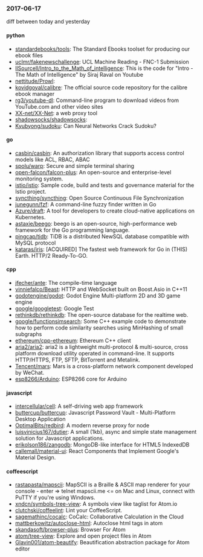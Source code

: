 ### 2017-06-17
diff between today and yesterday

#### python
* [standardebooks/tools](https://github.com/standardebooks/tools): The Standard Ebooks toolset for producing our ebook files
* [uclmr/fakenewschallenge](https://github.com/uclmr/fakenewschallenge): UCL Machine Reading - FNC-1 Submission
* [llSourcell/Intro_to_the_Math_of_intelligence](https://github.com/llSourcell/Intro_to_the_Math_of_intelligence): This is the code for "Intro - The Math of Intelligence" by Siraj Raval on Youtube
* [nettitude/Prowl](https://github.com/nettitude/Prowl): 
* [kovidgoyal/calibre](https://github.com/kovidgoyal/calibre): The official source code repository for the calibre ebook manager
* [rg3/youtube-dl](https://github.com/rg3/youtube-dl): Command-line program to download videos from YouTube.com and other video sites
* [XX-net/XX-Net](https://github.com/XX-net/XX-Net): a web proxy tool
* [shadowsocks/shadowsocks](https://github.com/shadowsocks/shadowsocks): 
* [Kyubyong/sudoku](https://github.com/Kyubyong/sudoku): Can Neural Networks Crack Sudoku?

#### go
* [casbin/casbin](https://github.com/casbin/casbin): An authorization library that supports access control models like ACL, RBAC, ABAC
* [spolu/warp](https://github.com/spolu/warp): Secure and simple terminal sharing
* [open-falcon/falcon-plus](https://github.com/open-falcon/falcon-plus): An open-source and enterprise-level monitoring system.
* [istio/istio](https://github.com/istio/istio): Sample code, build and tests and governance material for the Istio project.
* [syncthing/syncthing](https://github.com/syncthing/syncthing): Open Source Continuous File Synchronization
* [junegunn/fzf](https://github.com/junegunn/fzf):  A command-line fuzzy finder written in Go
* [Azure/draft](https://github.com/Azure/draft): A tool for developers to create cloud-native applications on Kubernetes.
* [astaxie/beego](https://github.com/astaxie/beego): beego is an open-source, high-performance web framework for the Go programming language.
* [pingcap/tidb](https://github.com/pingcap/tidb): TiDB is a distributed NewSQL database compatible with MySQL protocol
* [kataras/iris](https://github.com/kataras/iris): [ACQUIRED] The fastest web framework for Go in (THIS) Earth. HTTP/2 Ready-To-GO.

#### cpp
* [jfecher/ante](https://github.com/jfecher/ante): The compile-time language
* [vinniefalco/Beast](https://github.com/vinniefalco/Beast): HTTP and WebSocket built on Boost.Asio in C++11
* [godotengine/godot](https://github.com/godotengine/godot): Godot Engine  Multi-platform 2D and 3D game engine
* [google/googletest](https://github.com/google/googletest): Google Test
* [rethinkdb/rethinkdb](https://github.com/rethinkdb/rethinkdb): The open-source database for the realtime web.
* [google/functionsimsearch](https://github.com/google/functionsimsearch): Some C++ example code to demonstrate how to perform code similarity searches using MinHashing of small subgraphs
* [ethereum/cpp-ethereum](https://github.com/ethereum/cpp-ethereum): Ethereum C++ client
* [aria2/aria2](https://github.com/aria2/aria2): aria2 is a lightweight multi-protocol & multi-source, cross platform download utility operated in command-line. It supports HTTP/HTTPS, FTP, SFTP, BitTorrent and Metalink.
* [Tencent/mars](https://github.com/Tencent/mars): Mars is a cross-platform network component developed by WeChat.
* [esp8266/Arduino](https://github.com/esp8266/Arduino): ESP8266 core for Arduino

#### javascript
* [intercellular/cell](https://github.com/intercellular/cell): A self-driving web app framework
* [buttercup/buttercup](https://github.com/buttercup/buttercup):  Javascript Password Vault - Multi-Platform Desktop Application
* [OptimalBits/redbird](https://github.com/OptimalBits/redbird): A modern reverse proxy for node
* [luisvinicius167/dutier](https://github.com/luisvinicius167/dutier): A small (1kb), async and simple state management solution for Javascript applications.
* [erikolson186/zangodb](https://github.com/erikolson186/zangodb): MongoDB-like interface for HTML5 IndexedDB
* [callemall/material-ui](https://github.com/callemall/material-ui): React Components that Implement Google's Material Design.

#### coffeescript
* [rastapasta/mapscii](https://github.com/rastapasta/mapscii):  MapSCII is a Braille & ASCII map renderer for your console - enter => telnet mapscii.me <= on Mac and Linux, connect with PuTTY if you're using Windows.
* [xndcn/symbols-tree-view](https://github.com/xndcn/symbols-tree-view): A symbols view like taglist for Atom.io
* [clutchski/coffeelint](https://github.com/clutchski/coffeelint): Lint your CoffeeScript.
* [sagemathinc/cocalc](https://github.com/sagemathinc/cocalc): CoCalc: Collaborative Calculation in the Cloud
* [mattberkowitz/autoclose-html](https://github.com/mattberkowitz/autoclose-html): Autoclose html tags in atom
* [skandasoft/browser-plus](https://github.com/skandasoft/browser-plus): Browser For Atom
* [atom/tree-view](https://github.com/atom/tree-view): Explore and open project files in Atom
* [Glavin001/atom-beautify](https://github.com/Glavin001/atom-beautify):  Beautification abstraction package for Atom editor
